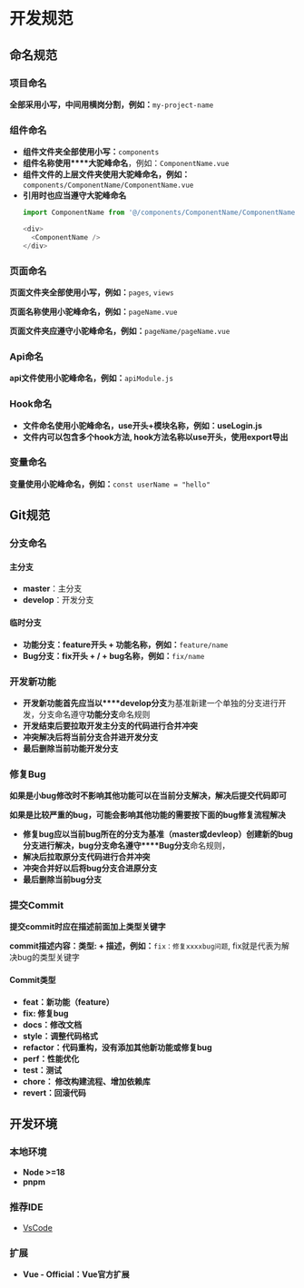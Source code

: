 # 开发规范

## 命名规范

### 项目命名

**全部采用小写，中间用横岗分割，例如：**`my-project-name`

### 组件命名

* **组件文件夹全部使用小写：**`components`
* **组件名称使用****大驼峰命名**，例如：`ComponentName.vue`
* **组件文件的上层文件夹使用大驼峰命名，例如：**`components/ComponentName/ComponentName.vue`
* **引用时也应当遵守大驼峰命名**
  ```javascript
  import ComponentName from '@/components/ComponentName/ComponentName.vue'

  <div>
    <ComponentName />
  </div>
  ```

### 页面命名

**页面文件夹全部使用小写，例如：**`pages`, `views`

**页面名称使用小驼峰命名，例如：**`pageName.vue`

**页面文件夹应遵守小驼峰命名，例如：**`pageName/pageName.vue`

### Api命名

**api文件使用小驼峰命名，例如：**`apiModule.js`

### Hook命名

* **文件命名使用小驼峰命名，use开头+模块名称，例如：useLogin.js**
* **文件内可以包含多个hook方法, hook方法名称以use开头，使用export导出**

### 变量命名

**变量使用小驼峰命名，例如：**`const userName = "hello"`

## Git规范

### 分支命名

#### 主分支

* **master**：主分支
* **develop**：开发分支

#### 临时分支

* **功能分支：feature开头 + 功能名称，例如：**`feature/name`
* **Bug分支：fix开头 + / + bug名称，例如：**`fix/name`

### 开发新功能

* **开发新功能首先应当以****develop分支**为基准新建一个单独的分支进行开发，分支命名遵守**功能分支**命名规则
* **开发结束后要拉取开发主分支的代码进行合并冲突**
* **冲突解决后将当前分支合并进开发分支**
* **最后删除当前功能开发分支**

### 修复Bug

**如果是小bug修改时不影响其他功能可以在当前分支解决，解决后提交代码即可**

**如果是比较严重的bug，可能会影响其他功能的需要按下面的bug修复流程解决**

* **修复bug应以当前bug所在的分支为基准（master或devleop）创建新的bug分支进行解决，bug分支命名遵守****Bug分支**命名规则，
* **解决后拉取原分支代码进行合并冲突**
* **冲突合并好以后将bug分支合进原分支**
* **最后删除当前bug分支**

### 提交Commit

**提交commit时应在描述前面加上类型关键字**

**commit描述内容：类型: + 描述，例如：**`fix：修复xxxxbug问题`, fix就是代表为解决bug的类型关键字

#### Commit类型

* **feat：新功能（feature）**
* **fix: 修复bug**
* **docs：修改文档**
* **style：调整代码格式**
* **refactor：代码重构，没有添加其他新功能或修复bug**
* **perf：性能优化**
* **test：测试**
* **chore： 修改构建流程、增加依赖库**
* **revert：回滚代码**

## 开发环境

### 本地环境

* **Node >=18**
* **pnpm**

### 推荐IDE

* [VsCode](https://code.visualstudio.com/)

### 扩展

* **Vue - Official：Vue官方扩展**
